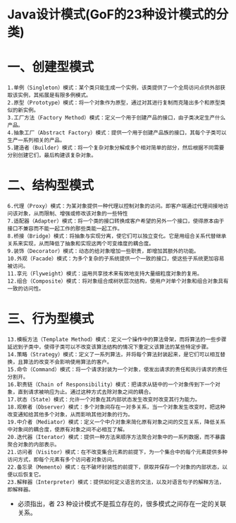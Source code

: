 # Java设计模式(GoF的23种设计模式的分类)
# 一、创建型模式
    1.单例（Singleton）模式：某个类只能生成一个实例，该类提供了一个全局访问点供外部获取该实例，其拓展是有限多例模式。
    2.原型（Prototype）模式：将一个对象作为原型，通过对其进行复制而克隆出多个和原型类似的新实例。
    3.工厂方法（Factory Method）模式：定义一个用于创建产品的接口，由子类决定生产什么产品。
    4.抽象工厂（Abstract Factory）模式：提供一个用于创建产品族的接口，其每个子类可以生产一系列相关的产品。
    5.建造者（Builder）模式：将一个复杂对象分解成多个相对简单的部分，然后根据不同需要分别创建它们，最后构建该复杂对象。
# 二、结构型模式
    6.代理（Proxy）模式：为某对象提供一种代理以控制对象的访问。即客户端通过代理间接地访问该对象，从而限制、增强或修改该对象的一些特性
    7.适配器（Adapter）模式：将一个类的接口转换成客户希望的另外一个接口，使得原本由于接口不兼容而不能一起工作的那些类能一起工作。
    8.桥接（Bridge）模式：将抽象与实现分离，使它们可以独立变化。它是用组合关系代替继承关系来实现，从而降低了抽象和实现这两个可变维度的耦合度。
    9.装饰（Decorator）模式：动态的给对象增加一些职责，即增加其额外的功能。
    10.外观（Facade）模式：为多个复杂的子系统提供一个一致的接口，使这些子系统更加容易被访问。
    11.享元（Flyweight）模式：运用共享技术来有效地支持大量细粒度对象的复用。
    12.组合（Composite）模式：将对象组合成树状层次结构，使用户对单个对象和组合对象具有一致的访问性。
# 三、行为型模式
    13.模板方法（Template Method）模式：定义一个操作中的算法骨架，而将算法的一些步骤延迟到子类中，使得子类可以不改变该算法结构的情况下重定义该算法的某些特定步骤。
    14.策略（Strategy）模式：定义了一系列算法，并将每个算法封装起来，是它们可以相互替换，且算法的改变不会影响使用算法的客户。
    15.命令（Command）模式：将一个请求封装为一个对象，使发出请求的责任和执行请求的责任分割开。
    16.职责链（Chain of Responsibility）模式：把请求从链中的一个对象传到下一个对象，直到请求被响应为止。通过这种方式去除对象之间的耦合。
    17.状态（State）模式：允许一个对象在其内部状态发生改变时改变其行为能力。
    18.观察者（Observer）模式：多个对象间存在一对多关系，当一个对象发生改变时，把这种改变通知给其他多个对象，从而影响其他对象的行为。
    19.中介者（Mediator）模式：定义一个中介对象来简化原有对象之间的交互关系，降低关系中对象间的耦合度，使原有对象之间不必相互了解。
    20.迭代器（Iterator）模式：提供一种方法来顺序方法聚合对象中的一系列数据，而不暴露聚合对象的内部表示。
    21.访问者（Visitor）模式：在不改变集合元素的前提下，为一个集合中的每个元素提供多种访问方式，即每个元素有多个访问者对象访问。
    22.备忘录（Memento）模式：在不破坏封装性的前提下，获取并保存一个对象的内部状态，以便以后恢复它。
    23.解释器（Interpreter）模式：提供如何定义语言的文法，以及对语言句子的解释方法，即解释器。
- 必须指出，者 23 种设计模式不是孤立存在的，很多模式之间存在一定的关联关系。
